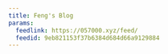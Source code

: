 ```yaml
---
title: Feng's Blog
params:
  feedlink: https://057000.xyz/feed/
  feedid: 9eb821153f37b6384d684d66a9129884
---
```

